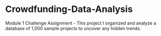 # Crowdfunding-Data-Analysis
Module 1 Challenge Assignment - This project I organized and analyze a database of 1,000 sample projects to uncover any hidden trends.
